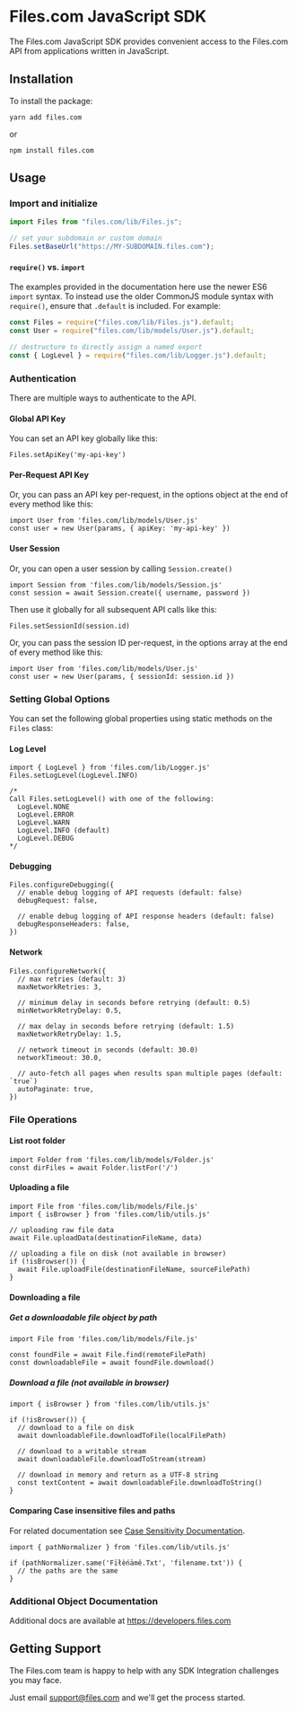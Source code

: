 # Files.com JavaScript SDK

The Files.com JavaScript SDK provides convenient access to the Files.com API from applications written in JavaScript.

## Installation

To install the package:

    yarn add files.com

or

    npm install files.com

## Usage

### Import and initialize

```js
import Files from "files.com/lib/Files.js";

// set your subdomain or custom domain
Files.setBaseUrl("https://MY-SUBDOMAIN.files.com");
```

#### `require()` vs. `import`

The examples provided in the documentation here use the newer ES6 `import` syntax. To
instead use the older CommonJS module syntax with `require()`, ensure that `.default`
is included. For example:

```js
const Files = require("files.com/lib/Files.js").default;
const User = require("files.com/lib/models/User.js").default;

// destructure to directly assign a named export
const { LogLevel } = require("files.com/lib/Logger.js").default;
```

### Authentication

There are multiple ways to authenticate to the API.

#### Global API Key

You can set an API key globally like this:

    Files.setApiKey('my-api-key')

#### Per-Request API Key

Or, you can pass an API key per-request, in the options object at the end of every method like this:

    import User from 'files.com/lib/models/User.js'
    const user = new User(params, { apiKey: 'my-api-key' })

#### User Session

Or, you can open a user session by calling `Session.create()`

    import Session from 'files.com/lib/models/Session.js'
    const session = await Session.create({ username, password })

Then use it globally for all subsequent API calls like this:

    Files.setSessionId(session.id)

Or, you can pass the session ID per-request, in the options array at the end of every method like this:

    import User from 'files.com/lib/models/User.js'
    const user = new User(params, { sessionId: session.id })

### Setting Global Options

You can set the following global properties using static methods on the `Files` class:

#### Log Level

    import { LogLevel } from 'files.com/lib/Logger.js'
    Files.setLogLevel(LogLevel.INFO)

    /*
    Call Files.setLogLevel() with one of the following:
      LogLevel.NONE
      LogLevel.ERROR
      LogLevel.WARN
      LogLevel.INFO (default)
      LogLevel.DEBUG
    */

#### Debugging

    Files.configureDebugging({
      // enable debug logging of API requests (default: false)
      debugRequest: false,

      // enable debug logging of API response headers (default: false)
      debugResponseHeaders: false,
    })

#### Network

    Files.configureNetwork({
      // max retries (default: 3)
      maxNetworkRetries: 3,

      // minimum delay in seconds before retrying (default: 0.5)
      minNetworkRetryDelay: 0.5,

      // max delay in seconds before retrying (default: 1.5)
      maxNetworkRetryDelay: 1.5,

      // network timeout in seconds (default: 30.0)
      networkTimeout: 30.0,

      // auto-fetch all pages when results span multiple pages (default: `true`)
      autoPaginate: true,
    })

### File Operations

#### List root folder

    import Folder from 'files.com/lib/models/Folder.js'
    const dirFiles = await Folder.listFor('/')

#### Uploading a file

    import File from 'files.com/lib/models/File.js'
    import { isBrowser } from 'files.com/lib/utils.js'

    // uploading raw file data
    await File.uploadData(destinationFileName, data)

    // uploading a file on disk (not available in browser)
    if (!isBrowser()) {
      await File.uploadFile(destinationFileName, sourceFilePath)
    }

#### Downloading a file

##### Get a downloadable file object by path

    import File from 'files.com/lib/models/File.js'

    const foundFile = await File.find(remoteFilePath)
    const downloadableFile = await foundFile.download()

##### Download a file (not available in browser)

    import { isBrowser } from 'files.com/lib/utils.js'

    if (!isBrowser()) {
      // download to a file on disk
      await downloadableFile.downloadToFile(localFilePath)

      // download to a writable stream
      await downloadableFile.downloadToStream(stream)

      // download in memory and return as a UTF-8 string
      const textContent = await downloadableFile.downloadToString()
    }

#### Comparing Case insensitive files and paths

For related documentation see [Case Sensitivity Documentation](https://www.files.com/docs/files-and-folders/file-system-semantics/case-sensitivity).

    import { pathNormalizer } from 'files.com/lib/utils.js'

    if (pathNormalizer.same('Fïłèńämê.Txt', 'filename.txt')) {
      // the paths are the same
    }

### Additional Object Documentation

Additional docs are available at <https://developers.files.com>

## Getting Support

The Files.com team is happy to help with any SDK Integration challenges you may face.

Just email <support@files.com> and we'll get the process started.

